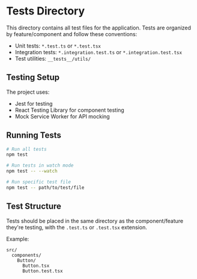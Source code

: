 # Tests Directory

This directory contains all test files for the application. Tests are organized by feature/component and follow these conventions:

- Unit tests: `*.test.ts` or `*.test.tsx`
- Integration tests: `*.integration.test.ts` or `*.integration.test.tsx`
- Test utilities: `__tests__/utils/`

## Testing Setup

The project uses:
- Jest for testing
- React Testing Library for component testing
- Mock Service Worker for API mocking

## Running Tests

```bash
# Run all tests
npm test

# Run tests in watch mode
npm test -- --watch

# Run specific test file
npm test -- path/to/test/file
```

## Test Structure

Tests should be placed in the same directory as the component/feature they're testing, with the `.test.ts` or `.test.tsx` extension.

Example:
```
src/
  components/
    Button/
      Button.tsx
      Button.test.tsx
``` 